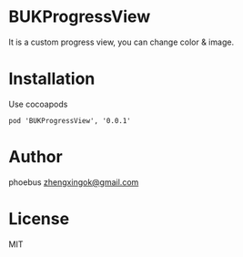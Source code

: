 # BUKProgressView
It is a custom progress view, you can change color & image.

# Installation
Use cocoapods  

``` 
pod 'BUKProgressView', '0.0.1'
```

# Author
phoebus [zhengxingok@gmail.com](https://github.com/shaozhengxing)

# License
MIT
